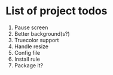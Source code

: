 List of project todos
=====================

1. Pause screen
2. Better background(s?)
3. Truecolor support
4. Handle resize
5. Config file
6. Install rule
7. Package it?

